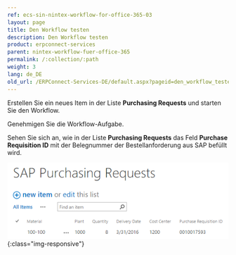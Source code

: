 ```yaml
---
ref: ecs-sin-nintex-workflow-for-office-365-03
layout: page
title: Den Workflow testen
description: Den Workflow testen
product: erpconnect-services
parent: nintex-workflow-fuer-office-365
permalink: /:collection/:path
weight: 3
lang: de_DE
old_url: /ERPConnect-Services-DE/default.aspx?pageid=den_workflow_testen2
---
```


Erstellen Sie ein neues Item in der Liste **Purchasing Requests** und starten Sie den Workflow.

Genehmigen Sie die Workflow-Aufgabe.

Sehen Sie sich an, wie in der Liste **Purchasing Requests** das Feld **Purchase Requisition ID** mit der Belegnummer der Bestellanforderung aus SAP befüllt wird. 

![ECS-Nintex-Office365-10](/img/content/ECS-Nintex-Office365-10.png){:class="img-responsive"}